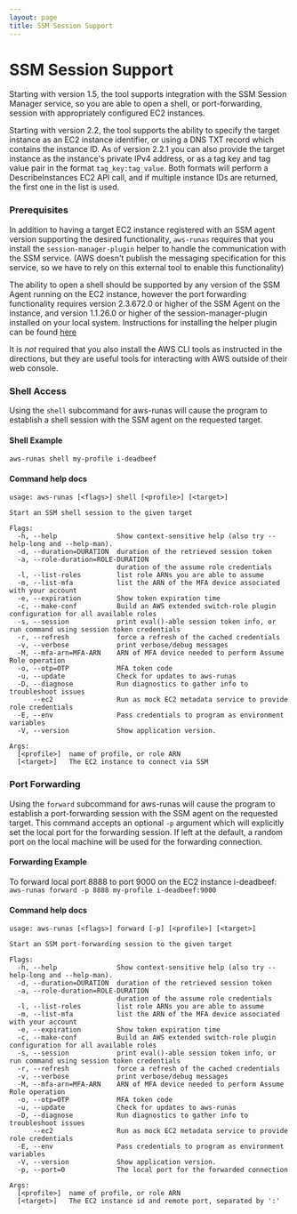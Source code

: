 ```yaml
---
layout: page
title: SSM Session Support
---
```

# SSM Session Support
Starting with version 1.5, the tool supports integration with the SSM Session Manager service, so you are able to open
a shell, or port-forwarding, session with appropriately configured EC2 instances.

Starting with version 2.2, the tool supports the ability to specify the target instance as an EC2 instance identifier,
or using a DNS TXT record which contains the instance ID. As of version 2.2.1 you can also provide the target instance
as the instance's private IPv4 address, or as a tag key and tag value pair in the format `tag_key:tag_value`.  Both
formats will perform a DescribeInstances EC2 API call, and if multiple instance IDs are returned, the first one in the
list is used.

### Prerequisites
In addition to having a target EC2 instance registered with an SSM agent version supporting the desired functionality,
`aws-runas` requires that you install the `session-manager-plugin` helper to handle the communication with the SSM service.
(AWS doesn't publish the messaging specification for this service, so we have to rely on this external tool to enable
this functionality)

The ability to open a shell should be supported by any version of the SSM Agent running on the EC2 instance, however
the port forwarding functionality requires version 2.3.672.0 or higher of the SSM Agent on the instance, and version
1.1.26.0 or higher of the session-manager-plugin installed on your local system.  Instructions for installing the helper
plugin can be found
[here](https://docs.aws.amazon.com/systems-manager/latest/userguide/session-manager-working-with-install-plugin.html)

It is _not_ required that you also install the AWS CLI tools as instructed in the directions, but they are useful tools for
interacting with AWS outside of their web console.

### Shell Access
Using the `shell` subcommand for aws-runas will cause the program to establish a shell session with the SSM agent on the
requested target.

#### Shell Example
`aws-runas shell my-profile i-deadbeef`

#### Command help docs
```text
usage: aws-runas [<flags>] shell [<profile>] [<target>]

Start an SSM shell session to the given target

Flags:
  -h, --help               Show context-sensitive help (also try --help-long and --help-man).
  -d, --duration=DURATION  duration of the retrieved session token
  -a, --role-duration=ROLE-DURATION  
                           duration of the assume role credentials
  -l, --list-roles         list role ARNs you are able to assume
  -m, --list-mfa           list the ARN of the MFA device associated with your account
  -e, --expiration         Show token expiration time
  -c, --make-conf          Build an AWS extended switch-role plugin configuration for all available roles
  -s, --session            print eval()-able session token info, or run command using session token credentials
  -r, --refresh            force a refresh of the cached credentials
  -v, --verbose            print verbose/debug messages
  -M, --mfa-arn=MFA-ARN    ARN of MFA device needed to perform Assume Role operation
  -o, --otp=OTP            MFA token code
  -u, --update             Check for updates to aws-runas
  -D, --diagnose           Run diagnostics to gather info to troubleshoot issues
      --ec2                Run as mock EC2 metadata service to provide role credentials
  -E, --env                Pass credentials to program as environment variables
  -V, --version            Show application version.

Args:
  [<profile>]  name of profile, or role ARN
  [<target>]   The EC2 instance to connect via SSM
```

### Port Forwarding
Using the `forward` subcommand for aws-runas will cause the program to establish a port-forwarding session with the SSM
agent on the requested target. This command accepts an optional `-p` argument which will explicitly set the local port for
the forwarding session.  If left at the default, a random port on the local machine will be used for the forwarding connection.

#### Forwarding Example
To forward local port 8888 to port 9000 on the EC2 instance i-deadbeef:  
`aws-runas forward -p 8888 my-profile i-deadbeef:9000`

#### Command help docs
```text
usage: aws-runas [<flags>] forward [-p] [<profile>] [<target>]

Start an SSM port-forwarding session to the given target

Flags:
  -h, --help               Show context-sensitive help (also try --help-long and --help-man).
  -d, --duration=DURATION  duration of the retrieved session token
  -a, --role-duration=ROLE-DURATION  
                           duration of the assume role credentials
  -l, --list-roles         list role ARNs you are able to assume
  -m, --list-mfa           list the ARN of the MFA device associated with your account
  -e, --expiration         Show token expiration time
  -c, --make-conf          Build an AWS extended switch-role plugin configuration for all available roles
  -s, --session            print eval()-able session token info, or run command using session token credentials
  -r, --refresh            force a refresh of the cached credentials
  -v, --verbose            print verbose/debug messages
  -M, --mfa-arn=MFA-ARN    ARN of MFA device needed to perform Assume Role operation
  -o, --otp=OTP            MFA token code
  -u, --update             Check for updates to aws-runas
  -D, --diagnose           Run diagnostics to gather info to troubleshoot issues
      --ec2                Run as mock EC2 metadata service to provide role credentials
  -E, --env                Pass credentials to program as environment variables
  -V, --version            Show application version.
  -p, --port=0             The local port for the forwarded connection

Args:
  [<profile>]  name of profile, or role ARN
  [<target>]   The EC2 instance id and remote port, separated by ':'
```